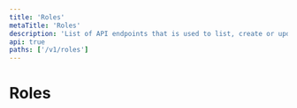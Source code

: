 ```yaml
---
title: 'Roles'
metaTitle: 'Roles'
description: 'List of API endpoints that is used to list, create or update roles'
api: true
paths: ['/v1/roles']
---
```


# Roles

